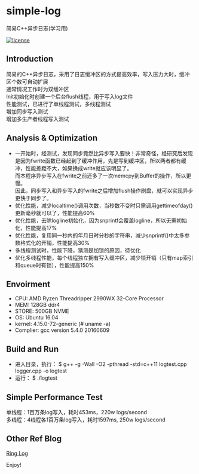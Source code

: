 # simple-log
简易C++异步日志(学习用)

[![license](https://img.shields.io/github/license/mashape/apistatus.svg)](https://opensource.org/licenses/MIT)

## Introduction 
简易的C++异步日志，采用了日志缓冲区的方式提高效率，写入压力大时，缓冲区个数可自动扩展  
通常情况工作时为双缓冲区  
Init初始化时创建一个后台flush线程，用于写入log文件  
性能测试，已进行了单线程测试，多线程测试  
增加同步写入测试  
增加多生产者线程写入测试  

## Analysis & Optimization
* 一开始时，经测试，发现同步竟然比异步写入要快！非常奇怪，经研究后发现是因为fwrite函数已经起到了缓冲作用，先是写到缓冲区，所以两者都有缓冲，性能差距不大，如果换成write就应该明显了。  
而本程序异步写入在fwrite之前还多了一次memcpy到Buffer的操作，所以更慢。  
因此，同步写入和异步写入的fwrite之后增加flush操作刷盘，就可以实现异步更快于同步了。  
* 优化性能，减少localtime()调用次数，当秒数不变时只需调用gettimeofday()更新毫秒就可以了，性能提高60%  
* 优化性能，去除logline初始化，因为snprintf会覆盖logline，所以无需初始化，性能提高17%  
* 优化性能，复用同一秒内的年月日时分秒的字符串，减少snprintf()中太多参数格式化的开销，性能提高30%  
* 多线程测试时，性能下降，猜测是加锁的原因，待优化  
* 优化多线程性能，每个线程独立拥有写入缓冲区，减少锁开销（只有map索引和queue时有锁），性能提高150%  

## Envoirment  
* CPU: AMD Ryzen Threadripper 2990WX 32-Core Processor
* MEM: 128GB ddr4
* STORE: 500GB NVME
* OS: Ubuntu 16.04
* kernel: 4.15.0-72-generic (# uname -a)
* Complier: gcc version 5.4.0 20160609

## Build and Run
* 进入目录，执行：
  $ g++ -g -Wall -O2 -pthread -std=c++11 logtest.cpp logger.cpp  -o logtest
* 运行：
  $ ./logtest

## Simple Performance Test
单线程：1百万条log写入，耗时453ms，220w logs/second  
多线程：4线程各1百万条log写入，耗时1597ms, 250w logs/second

## Other Ref Blog

[Ring Log](https://github.com/LeechanX/Ring-Log)  


Enjoy!